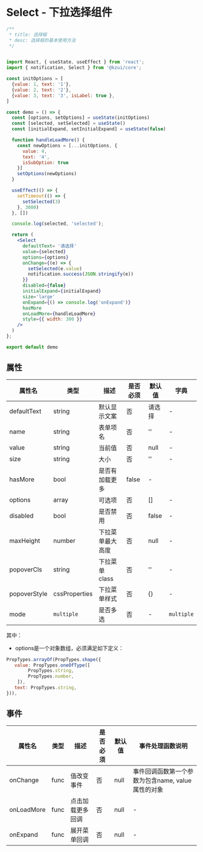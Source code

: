 # Select - 下拉选择组件

```jsx
/**
 * title: 选择框
 * desc: 选择框的基本使用方法
 */


import React, { useState, useEffect } from 'react';
import { notification, Select } from '@kzui/core';

const initOptions = [
  {value: 1, text: '1'},
  {value: 2, text: '2'},
  {value: 3, text: '3', isLabel: true },
]

const demo = () => {
  const [options, setOptions] = useState(initOptions)
  const [selected, setSelected] = useState()
  const [initialExpand, setInitialExpand] = useState(false)

  function handleLoadMore() {
    const newOptions = [...initOptions, {
      value: 4,
      text: '4',
      isSubOption: true
    }]
    setOptions(newOptions)
  }

  useEffect(() => {
    setTimeout(() => {
      setSelected(3)
    }, 3000)
  }, [])

  console.log(selected, 'selected');

  return (
    <Select 
      defaultText= '请选择'
      value={selected}
      options={options}
      onChange={(e) => {
        setSelected(e.value)
        notification.success(JSON.stringify(e))
      }}
      disabled={false}
      initialExpand={initialExpand}
      size='large'
      onExpand={() => console.log('onExpand')}
      hasMore
      onLoadMore={handleLoadMore}
      style={{ width: 300 }}
    />
  )
};

export default demo
```

## 属性

属性名 | 类型 | 描述 | 是否必须 | 默认值 | 字典 |  
------- | ------- | ------- | ------- | ------- | ------- |
defaultText | string | 默认显示文案 | 否 | 请选择 | - |
name | string | 表单项名 | 否 | '' | - |
value | string | 当前值 | 否 | null | - |
size | string | 大小 | 否 | '' | - |
hasMore | bool | 是否有加载更多 | false | - |
options | array | 可选项 | 否 | [] | - |
disabled | bool | 是否禁用 | 否 | false | - |
maxHeight | number | 下拉菜单最大高度 | 否 | null | - |
popoverCls | string | 下拉菜单 class | 否 | '' | - |
popoverStyle | cssProperties | 下拉菜单样式 | 否 | {} | - |
mode | `multiple` |  是否多选  | 否 | - | `multiple` |

其中：
* options是一个对象数组，必须满足如下定义：
```js
PropTypes.arrayOf(PropTypes.shape({
   value: PropTypes.oneOfType([
	    PropTypes.string,
	    PropTypes.number,
	]),
   text: PropTypes.string,
})),
```

## 事件
属性名 | 类型 | 描述 | 是否必须 | 默认值 | 事件处理函数说明 |  
------- | ------- | ------- | ------- | ------- | ------- |
onChange | func | 值改变事件 | 否 | null | 事件回调函数第一个参数为包含name, value 属性的对象 |
onLoadMore | func | 点击加载更多回调 | 否 | null | - |
onExpand | func | 展开菜单回调 | 否 | null | - |


